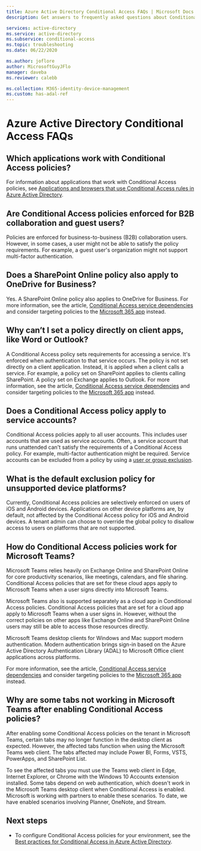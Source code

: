 ```yaml
---
title: Azure Active Directory Conditional Access FAQs | Microsoft Docs
description: Get answers to frequently asked questions about Conditional Access in Azure Active Directory.

services: active-directory
ms.service: active-directory
ms.subservice: conditional-access
ms.topic: troubleshooting
ms.date: 06/22/2020

ms.author: joflore
author: MicrosoftGuyJFlo
manager: daveba
ms.reviewer: calebb

ms.collection: M365-identity-device-management
ms.custom: has-adal-ref
---
```

# Azure Active Directory Conditional Access FAQs

## Which applications work with Conditional Access policies?

For information about applications that work with Conditional Access policies, see [Applications and browsers that use Conditional Access rules in Azure Active Directory](concept-conditional-access-cloud-apps.md).

## Are Conditional Access policies enforced for B2B collaboration and guest users?

Policies are enforced for business-to-business (B2B) collaboration users. However, in some cases, a user might not be able to satisfy the policy requirements. For example, a guest user's organization might not support multi-factor authentication. 

## Does a SharePoint Online policy also apply to OneDrive for Business?

Yes. A SharePoint Online policy also applies to OneDrive for Business. For more information, see the article, [Conditional Access service dependencies](service-dependencies.md) and consider targeting policies to the [Microsoft 365 app](concept-conditional-access-cloud-apps.md#microsoft-365-preview) instead.

## Why can’t I set a policy directly on client apps, like Word or Outlook?

A Conditional Access policy sets requirements for accessing a service. It's enforced when authentication to that service occurs. The policy is not set directly on a client application. Instead, it is applied when a client calls a service. For example, a policy set on SharePoint applies to clients calling SharePoint. A policy set on Exchange applies to Outlook. For more information, see the article, [Conditional Access service dependencies](service-dependencies.md) and consider targeting policies to the [Microsoft 365 app](concept-conditional-access-cloud-apps.md#microsoft-365-preview) instead.

## Does a Conditional Access policy apply to service accounts?

Conditional Access policies apply to all user accounts. This includes user accounts that are used as service accounts. Often, a service account that runs unattended can't satisfy the requirements of a Conditional Access policy. For example, multi-factor authentication might be required. Service accounts can be excluded from a policy by using a [user or group exclusion](concept-conditional-access-users-groups.md#exclude-users). 

## What is the default exclusion policy for unsupported device platforms?

Currently, Conditional Access policies are selectively enforced on users of iOS and Android devices. Applications on other device platforms are, by default, not affected by the Conditional Access policy for iOS and Android devices. A tenant admin can choose to override the global policy to disallow access to users on platforms that are not supported.

## How do Conditional Access policies work for Microsoft Teams?

Microsoft Teams relies heavily on Exchange Online and SharePoint Online for core productivity scenarios, like meetings, calendars, and file sharing. Conditional Access policies that are set for these cloud apps apply to Microsoft Teams when a user signs directly into Microsoft Teams.

Microsoft Teams also is supported separately as a cloud app in Conditional Access policies. Conditional Access policies that are set for a cloud app apply to Microsoft Teams when a user signs in. However, without the correct policies on other apps like Exchange Online and SharePoint Online users may still be able to access those resources directly.

Microsoft Teams desktop clients for Windows and Mac support modern authentication. Modern authentication brings sign-in based on the Azure Active Directory Authentication Library (ADAL) to Microsoft Office client applications across platforms.

For more information, see the article, [Conditional Access service dependencies](service-dependencies.md) and consider targeting policies to the [Microsoft 365 app](concept-conditional-access-cloud-apps.md#Microsoft-365-preview) instead.

## Why are some tabs not working in Microsoft Teams after enabling Conditional Access policies?

After enabling some Conditional Access policies on the tenant in Microsoft Teams, certain tabs may no longer function in the desktop client as expected. However, the affected tabs function when using the Microsoft Teams web client. The tabs affected may include Power BI, Forms, VSTS, PowerApps, and SharePoint List.

To see the affected tabs you must use the Teams web client in Edge, Internet Explorer, or Chrome with the Windows 10 Accounts extension installed. Some tabs depend on web authentication, which doesn't work in the Microsoft Teams desktop client when Conditional Access is enabled. Microsoft is working with partners to enable these scenarios. To date, we have enabled scenarios involving Planner, OneNote, and Stream.

## Next steps

- To configure Conditional Access policies for your environment, see the [Best practices for Conditional Access in Azure Active Directory](best-practices.md). 
